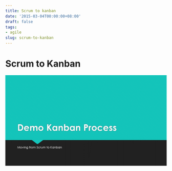 ```yaml
---
title: Scrum to kanban
date: '2015-03-04T00:00:00+08:00'
draft: false
tags:
- agile
slug: scrum-to-kanban
---
```


# Scrum to Kanban
  

[![Kanban Process](https://raw.githubusercontent.com/chrismckelt/chrismckelt.github.io/master/_posts/posts/images//Kanban-Process_thumb.gif "Kanban Process")](https://raw.githubusercontent.com/chrismckelt/chrismckelt.github.io/master/_posts/posts/images/2020/08/Kanban-Process.gif)
